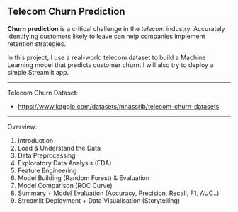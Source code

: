 ## Telecom Churn Prediction

**Churn prediction** is a critical challenge in the *telecom* industry. Accurately identifying customers likely to leave can help companies implement retention strategies. 

In this project, I use a real-world telecom dataset to build a Machine Learning model that predicts customer churn. I will also try to deploy a simple Streamlit app.

---
Telecom Churn Dataset:
- https://www.kaggle.com/datasets/mnassrib/telecom-churn-datasets
---
Overview:
1. Introduction
2. Load & Understand the Data
3. Data Preprocessing
4. Exploratory Data Analysis (EDA)
5. Feature Engineering
6. Model Building (Random Forest) & Evaluation
7. Model Comparison (ROC Curve)
8. Summary + Model Evaluation (Accuracy, Precision, Recall, F1, AUC..)
9. Streamlit Deployment + Data Visualisation (Storytelling)
   

